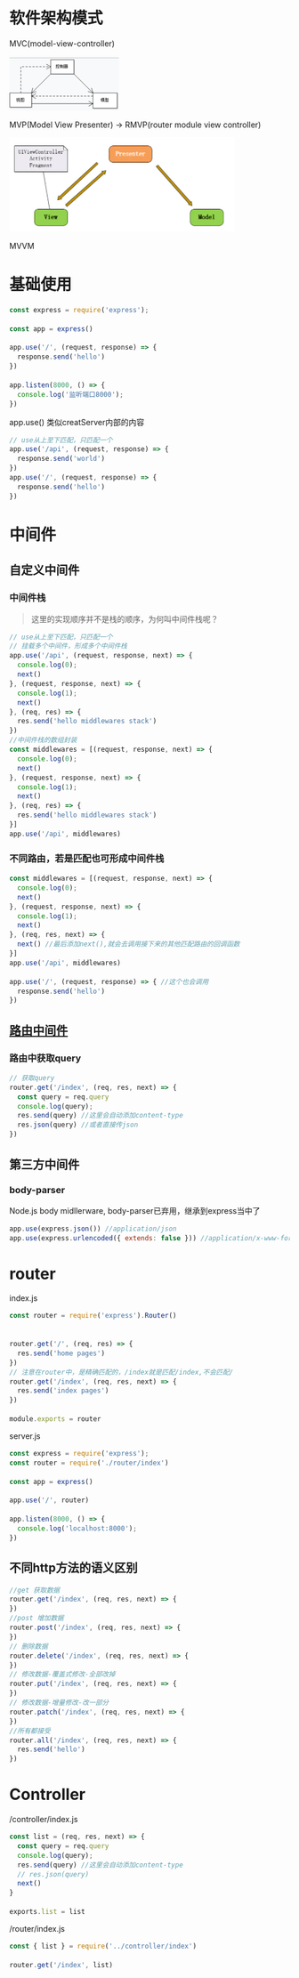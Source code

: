 # 软件架构模式
MVC(model-view-controller)

![](index_files/4-1.png)

MVP(Model View Presenter) -> RMVP(router module view controller)

![](index_files/4-2.png)

MVVM
# 基础使用
``` js
const express = require('express');

const app = express()

app.use('/', (request, response) => {
  response.send('hello')
})

app.listen(8000, () => {
  console.log('监听端口8000');
})
```
app.use()  类似creatServer内部的内容
``` js
// use从上至下匹配，只匹配一个
app.use('/api', (request, response) => {
  response.send('world')
})
app.use('/', (request, response) => {
  response.send('hello')
})
```
# 中间件
## 自定义中间件
### 中间件栈
> 这里的实现顺序并不是栈的顺序，为何叫中间件栈呢？
``` js
// use从上至下匹配，只匹配一个
// 挂载多个中间件，形成多个中间件栈
app.use('/api', (request, response, next) => {
  console.log(0);
  next()
}, (request, response, next) => {
  console.log(1);
  next()
}, (req, res) => {
  res.send('hello middlewares stack')
})
//中间件栈的数组封装
const middlewares = [(request, response, next) => {
  console.log(0);
  next()
}, (request, response, next) => {
  console.log(1);
  next()
}, (req, res) => {
  res.send('hello middlewares stack')
}]
app.use('/api', middlewares)
```
### 不同路由，若是匹配也可形成中间件栈
``` js
const middlewares = [(request, response, next) => {
  console.log(0);
  next()
}, (request, response, next) => {
  console.log(1);
  next()
}, (req, res, next) => {
  next() //最后添加next(),就会去调用接下来的其他匹配路由的回调函数
}]
app.use('/api', middlewares)

app.use('/', (request, response) => { //这个也会调用
  response.send('hello')
})
```
## [路由中间件](#router)
### 路由中获取query
``` js
// 获取query
router.get('/index', (req, res, next) => {
  const query = req.query
  console.log(query);
  res.send(query) //这里会自动添加content-type
  res.json(query) //或者直接传json
})
```
## 第三方中间件
### body-parser
Node.js body midllerware, body-parser已弃用，继承到express当中了
``` js
app.use(express.json()) //application/json
app.use(express.urlencoded({ extends: false })) //application/x-www-form-urlencoded
```

# router
index.js
``` js
const router = require('express').Router()


router.get('/', (req, res) => {
  res.send('home pages')
})
// 注意在router中，是精确匹配的，/index就是匹配/index,不会匹配/
router.get('/index', (req, res, next) => {
  res.send('index pages')
})

module.exports = router
```
server.js
``` js
const express = require('express');
const router = require('./router/index')

const app = express()

app.use('/', router)

app.listen(8000, () => {
  console.log('localhost:8000');
})
```
## 不同http方法的语义区别
``` js
//get 获取数据
router.get('/index', (req, res, next) => {
})
//post 增加数据
router.post('/index', (req, res, next) => {
})
// 删除数据
router.delete('/index', (req, res, next) => {
})
// 修改数据-覆盖式修改-全部改掉
router.put('/index', (req, res, next) => {
})
// 修改数据-增量修改-改一部分
router.patch('/index', (req, res, next) => {
})
//所有都接受
router.all('/index', (req, res, next) => {
  res.send('hello')
})
```
# Controller
/controller/index.js
``` js
const list = (req, res, next) => {
  const query = req.query
  console.log(query);
  res.send(query) //这里会自动添加content-type
  // res.json(query)
  next()
}

exports.list = list
```
/router/index.js
``` js
const { list } = require('../controller/index')

router.get('/index', list)
```